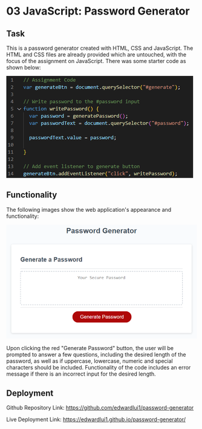 # 03 JavaScript: Password Generator

## Task
This is a password generator created with HTML, CSS and JavaScript. The HTML and CSS files are already provided which are untouched, with the focus of the assignment on JavaScript. There was some starter code as shown below:

![Starter Code](./Assets/images/starterjscode.png)

## Functionality
The following images show the web application's appearance and functionality:

![Password Generator](./Assets/images/03-javascript-homework-demo.png)

Upon clicking the red "Generate Password" button, the user will be prompted to answer a few questions, including the desired length of the password, as well as if uppercase, lowercase, numeric and special characters should be included. Functionality of the code includes an error message if there is an incorrect input for the desired length. 

## Deployment
Github Repository Link: https://github.com/edwardlui1/password-generator

Live Deployment Link: https://edwardlui1.github.io/password-generator/

